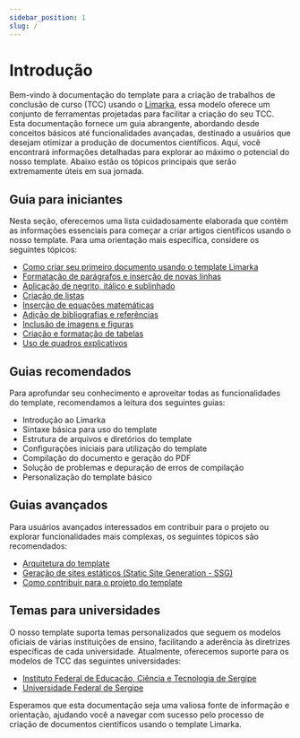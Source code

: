 ```yaml
---
sidebar_position: 1
slug: /
---
```


# Introdução

Bem-vindo à documentação do template para a criação de trabalhos de conclusão de curso (TCC) usando o [Limarka](https://github.com/abntex/limarka/wiki), essa modelo oferece um conjunto de ferramentas projetadas para facilitar a criação do seu TCC. Esta documentação fornece um guia abrangente, abordando desde conceitos básicos até funcionalidades avançadas, destinado a usuários que desejam otimizar a produção de documentos científicos. Aqui, você encontrará informações detalhadas para explorar ao máximo o potencial do nosso template. Abaixo estão os tópicos principais que serão extremamente úteis em sua jornada.

## Guia para iniciantes

Nesta seção, oferecemos uma lista cuidadosamente elaborada que contém as informações essenciais para começar a criar artigos científicos usando o nosso template. Para uma orientação mais específica, considere os seguintes tópicos:

- [Como criar seu primeiro documento usando o template Limarka](./guia-iniciantes/como-criar-seu-primeiro-documento-usando-o-template-limarka)
- [Formatação de parágrafos e inserção de novas linhas](./guia-iniciantes/paragrafos)
- [Aplicação de negrito, itálico e sublinhado](./guia-iniciantes/negrito-italico-sublinhado)
- [Criação de listas](./guia-iniciantes/listas)
- [Inserção de equações matemáticas](./guia-iniciantes/matematica)
- [Adição de bibliografias e referências](./guia-iniciantes/bibliografias-e-referencias)
- [Inclusão de imagens e figuras](./guia-iniciantes/figuras)
- [Criação e formatação de tabelas](./guia-iniciantes/tabelas)
- [Uso de quadros explicativos](./guia-iniciantes/quadros)

## Guias recomendados

Para aprofundar seu conhecimento e aproveitar todas as funcionalidades do template, recomendamos a leitura dos seguintes guias:

- Introdução ao Limarka
- Sintaxe básica para uso do template
- Estrutura de arquivos e diretórios do template
- Configurações iniciais para utilização do template
- Compilação do documento e geração do PDF
- Solução de problemas e depuração de erros de compilação
- Personalização do template básico

## Guias avançados

Para usuários avançados interessados em contribuir para o projeto ou explorar funcionalidades mais complexas, os seguintes tópicos são recomendados:

- [Arquitetura do template](./guia-avancado/arquitetura-do-template)
- [Geração de sites estáticos (Static Site Generation - SSG)](./guia-avancado/geracao-de-sites-estaticos)
- [Como contribuir para o projeto do template](./guia-avancado/contribuir-para-o-projeto)

## Temas para universidades

O nosso template suporta temas personalizados que seguem os modelos oficiais de várias instituições de ensino, facilitando a aderência às diretrizes específicas de cada universidade. Atualmente, oferecemos suporte para os modelos de TCC das seguintes universidades:

- [Instituto Federal de Educação, Ciência e Tecnologia de Sergipe](./temas/instituto-federal-de-educacao-ciencia-e-tecnologia-de-sergipe)
- [Universidade Federal de Sergipe](./temas/universidade-federal-de-sergipe)

Esperamos que esta documentação seja uma valiosa fonte de informação e orientação, ajudando você a navegar com sucesso pelo processo de criação de documentos científicos usando o template Limarka.
